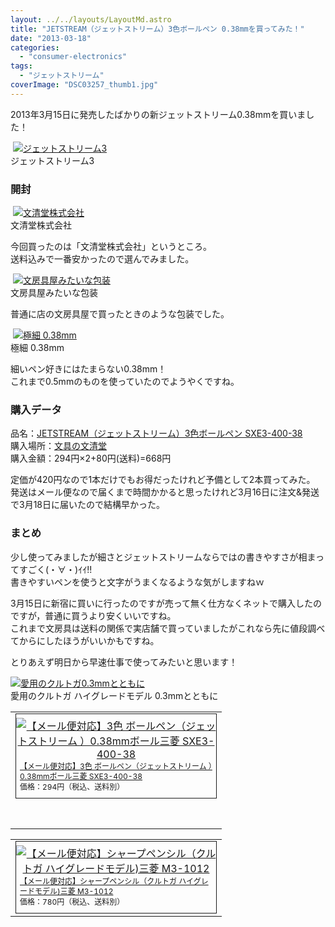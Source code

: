```yaml
---
layout: ../../layouts/LayoutMd.astro
title: "JETSTREAM（ジェットストリーム）3色ボールペン 0.38mmを買ってみた！"
date: "2013-03-18"
categories: 
  - "consumer-electronics"
tags: 
  - "ジェットストリーム"
coverImage: "DSC03257_thumb1.jpg"
---
```


2013年3月15日に発売したばかりの新ジェットストリーム0.38mmを買いました！

 [![ジェットストリーム3](images/DSC03257_thumb.jpg "ジェットストリーム3")](//mizuka123.net/wp-content/uploads/2013/03/DSC03257.jpg)  
ジェットストリーム3

### 開封

 [![文清堂株式会社](images/DSC03255_thumb.jpg "文清堂株式会社")](//mizuka123.net/wp-content/uploads/2013/03/DSC03255.jpg)  
文清堂株式会社

今回買ったのは「文清堂株式会社」というところ。  
送料込みで一番安かったので選んでみました。

 [![文房具屋みたいな包装](images/DSC03256_thumb.jpg "文房具屋みたいな包装")](//mizuka123.net/wp-content/uploads/2013/03/DSC03256.jpg)  
文房具屋みたいな包装

普通に店の文房具屋で買ったときのような包装でした。

 [![極細 0.38mm](images/DSC03258_thumb.jpg "極細 0.38mm")](//mizuka123.net/wp-content/uploads/2013/03/DSC03258.jpg)  
極細 0.38mm

細いペン好きにはたまらない0.38mm！  
これまで0.5mmのものを使っていたのでようやくですね。

### 購入データ

品名：[JETSTREAM（ジェットストリーム）3色ボールペン SXE3-400-38](http://www.mpuni.co.jp/news/pressrelease/detail/20130409150304.html)  
購入場所：[文具の文清堂](http://hb.afl.rakuten.co.jp/hgc/10f16ea4.0b957c51.10f16ea5.17ae8173/?pc=http%3a%2f%2fwww.rakuten.co.jp%2fbunseidou%2f%3fscid%3daf_link_urltxt&amp;m=http%3a%2f%2fm.rakuten.co.jp%2fbunseidou)  
購入金額：294円×2+80円(送料)=668円

定価が420円なので1本だけでもお得だったけれど予備として2本買ってみた。  
発送はメール便なので届くまで時間かかると思ったけれど3月16日に注文&発送で3月18日に届いたので結構早かった。

### まとめ

少し使ってみましたが細さとジェットストリームならではの書きやすさが相まってすごく(・∀・)ｲｲ!!  
書きやすいペンを使うと文字がうまくなるような気がしますねｗ

3月15日に新宿に買いに行ったのですが売って無く仕方なくネットで購入したのですが，普通に買うより安くいいですね。  
これまで文房具は送料の関係で実店舗で買っていましたがこれなら先に値段調べてからにしたほうがいいかもですね。

とりあえず明日から早速仕事で使ってみたいと思います！

[![愛用のクルトガ0.3mmとともに](images/DSC03259_thumb.jpg "愛用のクルトガ0.3mmとともに")](//mizuka123.net/wp-content/uploads/2013/03/DSC03259.jpg)  
愛用のクルトガ ハイグレードモデル 0.3mmとともに

<table cellspacing="0" cellpadding="0" border="0"><tbody><tr><td valign="top"><div style="border-top: 1px solid; border-right: 1px solid; border-bottom: 1px solid; float: left; padding-bottom: 6px; text-align: center; padding-top: 6px; padding-left: 0px; margin: 0px; border-left: 1px solid; padding-right: 0px; width: 320px"><a href="http://hb.afl.rakuten.co.jp/hgc/10f16ea4.0b957c51.10f16ea5.17ae8173/?pc=http%3a%2f%2fitem.rakuten.co.jp%2fbunseidou%2fsxe340038%2f%3fscid%3daf_link_tbl&amp;m=http%3a%2f%2fm.rakuten.co.jp%2fbunseidou%2fn%2fsxe340038" target="_blank"><img style="padding-bottom: 0px; padding-top: 0px; padding-left: 0px; padding-right: 0px" border="0" alt="【メール便対応】3色 ボールペン（ジェットストリーム ）0.38mmボール三菱 SXE3-400-38" src="http://hbb.afl.rakuten.co.jp/hgb/?pc=http%3a%2f%2fthumbnail.image.rakuten.co.jp%2f%400_mall%2fbunseidou%2fcabinet%2f02689225%2fimg61748205.jpg%3f_ex%3d300x300&amp;m=http%3a%2f%2fthumbnail.image.rakuten.co.jp%2f%400_mall%2fbunseidou%2fcabinet%2f02689225%2fimg61748205.jpg%3f_ex%3d80x80"></a><p style="font-size: 12px; padding-bottom: 2px; text-align: left; padding-top: 2px; padding-left: 6px; margin: 0px; line-height: 1.4em; padding-right: 6px"><a href="http://hb.afl.rakuten.co.jp/hgc/10f16ea4.0b957c51.10f16ea5.17ae8173/?pc=http%3a%2f%2fitem.rakuten.co.jp%2fbunseidou%2fsxe340038%2f%3fscid%3daf_link_tbl&amp;m=http%3a%2f%2fm.rakuten.co.jp%2fbunseidou%2fn%2fsxe340038" target="_blank">【メール便対応】3色 ボールペン（ジェットストリーム ）0.38mmボール三菱 SXE3-400-38</a><br><span>価格：294円（税込、送料別）</span><br></p></div><br><br><br><br><br><br><br><br><br></td></tr></tbody></table>

<table cellspacing="0" cellpadding="0" border="0"><tbody><tr><td valign="top"><div style="border-top: 1px solid; border-right: 1px solid; border-bottom: 1px solid; float: left; padding-bottom: 6px; text-align: center; padding-top: 6px; padding-left: 0px; margin: 0px; border-left: 1px solid; padding-right: 0px; width: 320px"><a href="http://hb.afl.rakuten.co.jp/hgc/10f16ea4.0b957c51.10f16ea5.17ae8173/?pc=http%3a%2f%2fitem.rakuten.co.jp%2fbunseidou%2fm3-1012%2f%3fscid%3daf_link_tbl&amp;m=http%3a%2f%2fm.rakuten.co.jp%2fbunseidou%2fn%2fm3-1012" target="_blank"><img style="padding-bottom: 0px; padding-top: 0px; padding-left: 0px; margin: 0px; padding-right: 0px" border="0" alt="【メール便対応】シャープペンシル（クルトガ ハイグレードモデル)三菱 M3-1012" src="http://hbb.afl.rakuten.co.jp/hgb/?pc=http%3a%2f%2fthumbnail.image.rakuten.co.jp%2f%400_mall%2fbunseidou%2fcabinet%2f02689225%2fimg59651713.jpg%3f_ex%3d300x300&amp;m=http%3a%2f%2fthumbnail.image.rakuten.co.jp%2f%400_mall%2fbunseidou%2fcabinet%2f02689225%2fimg59651713.jpg%3f_ex%3d80x80"></a><p style="font-size: 12px; padding-bottom: 2px; text-align: left; padding-top: 2px; padding-left: 6px; margin: 0px; line-height: 1.4em; padding-right: 6px"><a href="http://hb.afl.rakuten.co.jp/hgc/10f16ea4.0b957c51.10f16ea5.17ae8173/?pc=http%3a%2f%2fitem.rakuten.co.jp%2fbunseidou%2fm3-1012%2f%3fscid%3daf_link_tbl&amp;m=http%3a%2f%2fm.rakuten.co.jp%2fbunseidou%2fn%2fm3-1012" target="_blank">【メール便対応】シャープペンシル（クルトガ ハイグレードモデル)三菱 M3-1012</a><br><span>価格：780円（税込、送料別）</span><br></p></div></td></tr></tbody></table>
